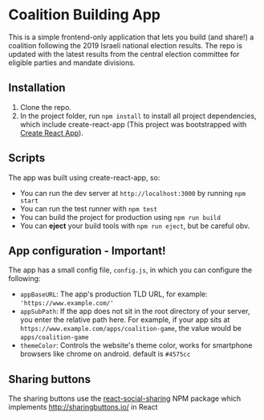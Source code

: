 # Coalition Building App

This is a simple frontend-only application that lets you build (and share!) a coalition following the 2019 Israeli national election results. 
The repo is updated with the latest results from the central election committee for eligible parties and mandate divisions.

## Installation

1. Clone the repo.
2. In the project folder, run `npm install` to install all project dependencies, which include create-react-app (This project was bootstrapped with [Create React App](https://github.com/facebook/create-react-app)).

## Scripts

The app was built using create-react-app, so: 
- You can run the dev server at `http://localhost:3000` by running `npm start`
- You can run the test runner with `npm test`
- You can build the project for production using `npm run build`
- You can **eject** your build tools with `npm run eject`, but be careful obv.

## App configuration - Important!
The app has a small config file, `config.js`, in which you can configure the following:
- `appBaseURL`: The app's production TLD URL, for example: `'https://www.example.com/'`
- `appSubPath`: If the app does not sit in the root directory of your server, you enter the relative path here. For example, if your app sits at `https://www.example.com/apps/coalition-game`, the value would be `apps/coalition-game`
- `themeColor`: Controls the website's theme color, works for smartphone browsers like chrome on android. default is `#4575cc`

## Sharing buttons
The sharing buttons use the [react-social-sharing](https://www.npmjs.com/package/react-social-sharing) NPM package which implements http://sharingbuttons.io/ in React
